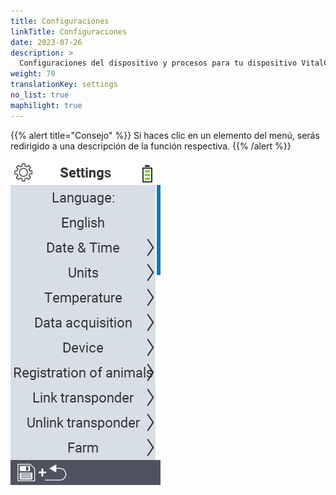 ```yaml
---
title: Configuraciones
linkTitle: Configuraciones
date: 2023-07-26
description: >
  Configuraciones del dispositivo y procesos para tu dispositivo VitalControl
weight: 70
translationKey: settings
no_list: true
maphilight: true
---
```

{{% alert title="Consejo" %}}
Si haces clic en un elemento del menú, serás redirigido a una descripción de la función respectiva.
{{% /alert %}}

<img src="images/menu.png" alt="Configuraciones de VitalControl" title="Configuraciones" usemap="#workmap" class="maphilight" />

<map name="workmap">
  <area shape="rect" coords="2,40,230,120" alt="Idioma" title="Configura y guarda permanentemente el idioma de la interfaz de usuario en tu dispositivo VitalControl&#10;Clic del ratón: abrir documentación" href="/es/docs/settings/language/">
  <area shape="rect" coords="2,120,230,160" alt="Fecha y hora" title="Aquí configuras la fecha y la hora&#10;Clic del ratón: abrir documentación" href="/es/docs/settings/datetime/">
  <area shape="rect" coords="2,160,230,200" alt="Unidades" title="Aquí seleccionas las unidades para temperatura y masa&#10;Clic del ratón: abrir documentación" href="/es/docs/settings/units/">
  <area shape="rect" coords="2,200,230,240" alt="Temperatura" title="Configura los ajustes de temperatura para la aplicación de tu dispositivo VitalControl&#10;Clic del ratón: abrir documentación" href="/es/docs/settings/temperature/">
   <area shape="rect" coords="2,240,230,280" alt="Adquisición de datos" title="Aquí almacenas información relevante para la recolección de datos del animal&#10;Clic del ratón: abrir documentación" href="/es/docs/settings/data-acquisition/">
   <area shape="rect" coords="2,280,230,320" alt="Dispositivo" title="Aquí puedes ajustar varios ajustes del dispositivo&#10;Clic del ratón: abrir documentación" href="/es/docs/settings/device/">
   <area shape="rect" coords="2,320,230,360" alt="Registro de animales" title="Aquí puedes ajustar varios estándares preestablecidos de fábrica sobre el registro de nuevos animales a los requisitos de tu granja.&#10;Clic del ratón: abrir documentación" href="/es/docs/settings/animal-registration/">
   <area shape="rect" coords="2,360,230,400" alt="Vincular transpondedor" title="Configura la asignación del transpondedor en tu dispositivo VitalControl&#10;Clic del ratón: abrir documentación" href="/es/docs/settings/transponder-linkage/">
   <area shape="rect" coords="2,400,230,439" alt="Desvincular transpondedor" title="Especifica cómo se asignará la ID del animal después de que el transpondedor sea desprendido&#10;Clic del ratón: abrir documentación" href="/es/docs/settings/transponder-linkage/">
   <area shape="rect" coords="2,440,230,480" alt="Granja" title="Guarda permanentemente tu ID nacional de granja de doce dígitos oficial en el dispositivo VitalControl&#10;Clic del ratón: abrir documentación" href="/es/docs/settings/farm-number/">
   <area shape="rect" coords="2,482,123,519" alt="Regresar" title="Regresar un nivel" href="/es/docs/menu/mainmenu/">
</map>
